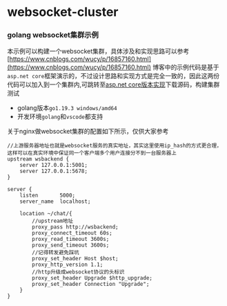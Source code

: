 # websocket-cluster
### golang websocket集群示例
本示例可以构建一个websocket集群，具体涉及和实现思路可以参考[https://www.cnblogs.com/wucy/p/16857160.html](https://www.cnblogs.com/wucy/p/16857160.html)
博客中的示例代码是基于`asp.net core`框架演示的，不过设计思路和实现方式是完全一致的，因此这两份代码可以加入到一个集群内,可跳转至[asp.net core版本实现](https://github.com/softlgl/WebsocketCluster)下载源码，构建集群测试
+ golang版本`go1.19.3 windows/amd64`
+ 开发环境`golang`和`vscode`都支持

关于nginx做websocket集群的配置如下所示，仅供大家参考
```
//上游服务器地址也就是websocket服务的真实地址，其实这里使用ip_hash的方式更合理，这样可以在真实环境中保证同一个客户端多个用户连接分不到一台服务器上
upstream wsbackend {
    server 127.0.0.1:5001;
    server 127.0.0.1:5678;
}

server {
    listen       5000;
    server_name  localhost;

    location ~/chat/{
        //upstream地址
        proxy_pass http://wsbackend;
        proxy_connect_timeout 60s; 
        proxy_read_timeout 3600s;
        proxy_send_timeout 3600s;
        //记得转发避免踩坑
        proxy_set_header Host $host;
        proxy_http_version 1.1; 
        //http升级成websocket协议的头标识
        proxy_set_header Upgrade $http_upgrade;
        proxy_set_header Connection "Upgrade";
    }
}
```
